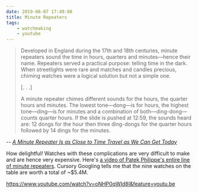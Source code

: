 ```yaml
---
date: 2019-06-07 17:49:08
title: Minute Repeaters
tags:
    - watchmaking
    - youtube
---
```


> Developed in England during the 17th and 18th centuries, minute repeaters sound the time in hours, quarters and minutes—hence their name. Repeaters served a practical purpose: telling time in the dark. When streetlights were rare and matches and candles precious, chiming watches were a logical solution but not a simple one.
>
> [. . .]
>
> A minute repeater chimes different sounds for the hours, the quarter hours and minutes. The lowest tone—dong—is for hours, the highest tone—ding—is for minutes and a combination of both—ding-dong—counts quarter hours. If the slide is pushed at 12:59, the sounds heard are: 12 dongs for the hour then three ding-dongs for the quarter hours followed by 14 dings for the minutes.

-- [_A Minute Repeater Is as Close to Time Travel as We Can Get Today_](https://www.barrons.com/articles/a-minute-repeater-is-as-close-to-time-travel-as-we-can-get-today-1528200149)

How delightful! Watches with these complications are very difficult to make and are hence very expensive. Here's [a video of Patek Philippe's entire line of minute repeaters](https://www.youtube.com/watch?v=oNHP0qWId8I&feature=youtu.be). Cursory Googling tells me that the nine watches on the table are worth a total of ~$5.4M.

https://www.youtube.com/watch?v=oNHP0qWId8I&feature=youtu.be
